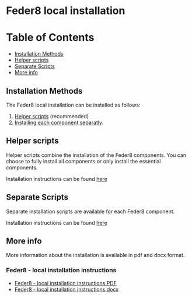 # Feder8 local installation

Table of Contents
=================
  * [Installation Methods](#installation-methods)
  * [Helper scripts](#helper-scripts)
  * [Separate Scripts](#separate-scripts)
  * [More info](#more-info)
## Installation Methods
The Feder8 local installation can be installed as follows:
1. [Helper scripts](https://github.com/solventrix/Honeur-Setup/tree/master/remote-installation/helper-scripts) (recommended)
2. [Installing each component separatly](https://github.com/solventrix/Honeur-Setup/tree/master/remote-installation/separate-scripts).

## Helper scripts
Helper scripts combine the installation of the Feder8 components. You can choose to fully install all components or only install the essential components.

Installation instructions can be found [here](https://github.com/solventrix/Honeur-Setup/tree/master/remote-installation/helper-scripts)

## Separate Scripts
Separate installation scripts are available for each Feder8 component.

Installation instructions can be found [here](https://github.com/solventrix/Honeur-Setup/tree/master/remote-installation/separate-scripts)

## More info

More information about the installation is available in pdf and docx format.

### Feder8 - local installation instructions 
- [Feder8 - local installation instructions PDF](https://github.com/solventrix/Honeur-Setup/blob/master/remote-installation/Feder8%20local%20installation%20instructions.pdf)
- [Feder8 - local installation instructions docx](https://github.com/solventrix/Honeur-Setup/raw/master/remote-installation/Feder8%20local%20installation%20instructions.docx)
